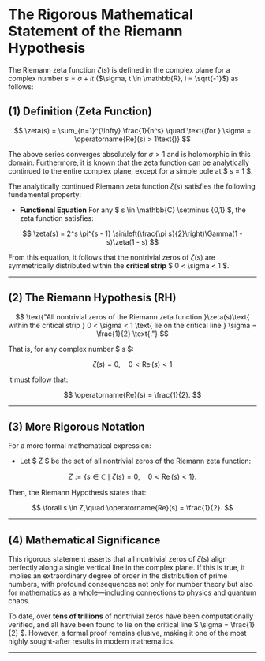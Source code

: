 # **The Rigorous Mathematical Statement of the Riemann Hypothesis**

The Riemann zeta function $\zeta(s)$ is defined in the complex plane for a complex number $s = \sigma + it$ ($\sigma, t \in \mathbb{R}, i = \sqrt{-1}$) as follows:

## **(1) Definition (Zeta Function)**

$$
\zeta(s) = \sum_{n=1}^{\infty} \frac{1}{n^s} \quad \text{(for } \sigma = \operatorname{Re}(s) > 1\text{)}
$$

The above series converges absolutely for $\sigma > 1$ and is holomorphic in this domain. Furthermore, it is known that the zeta function can be analytically continued to the entire complex plane, except for a simple pole at $ s = 1 $.

The analytically continued Riemann zeta function $\zeta(s)$ satisfies the following fundamental property:

- **Functional Equation**
  For any $ s \in \mathbb{C} \setminus \{0,1\} $, the zeta function satisfies:

$$
\zeta(s) = 2^s \pi^{s - 1} \sin\left(\frac{\pi s}{2}\right)\Gamma(1 - s)\zeta(1 - s)
$$

From this equation, it follows that the nontrivial zeros of $\zeta(s)$ are symmetrically distributed within the **critical strip** $ 0 < \sigma < 1 $.

---

## **(2) The Riemann Hypothesis (RH)**

$$
\text{"All nontrivial zeros of the Riemann zeta function }\zeta(s)\text{ within the critical strip } 0 < \sigma < 1 \text{ lie on the critical line } \sigma = \frac{1}{2} \text{."}
$$

That is, for any complex number $ s $:

$$
\zeta(s) = 0, \quad 0 < \operatorname{Re}(s) < 1
$$

it must follow that:

$$
\operatorname{Re}(s) = \frac{1}{2}.
$$

---

## **(3) More Rigorous Notation**

For a more formal mathematical expression:

- Let $ Z $ be the set of all nontrivial zeros of the Riemann zeta function:

$$
Z := \{ s \in \mathbb{C} \mid \zeta(s) = 0,\quad 0 < \operatorname{Re}(s) < 1 \}.
$$

Then, the Riemann Hypothesis states that:

$$
\forall s \in Z,\quad \operatorname{Re}(s) = \frac{1}{2}.
$$

---

## **(4) Mathematical Significance**

This rigorous statement asserts that all nontrivial zeros of $\zeta(s)$ align perfectly along a single vertical line in the complex plane. If this is true, it implies an extraordinary degree of order in the distribution of prime numbers, with profound consequences not only for number theory but also for mathematics as a whole—including connections to physics and quantum chaos.

To date, over **tens of trillions** of nontrivial zeros have been computationally verified, and all have been found to lie on the critical line $ \sigma = \frac{1}{2} $. However, a formal proof remains elusive, making it one of the most highly sought-after results in modern mathematics.

---
